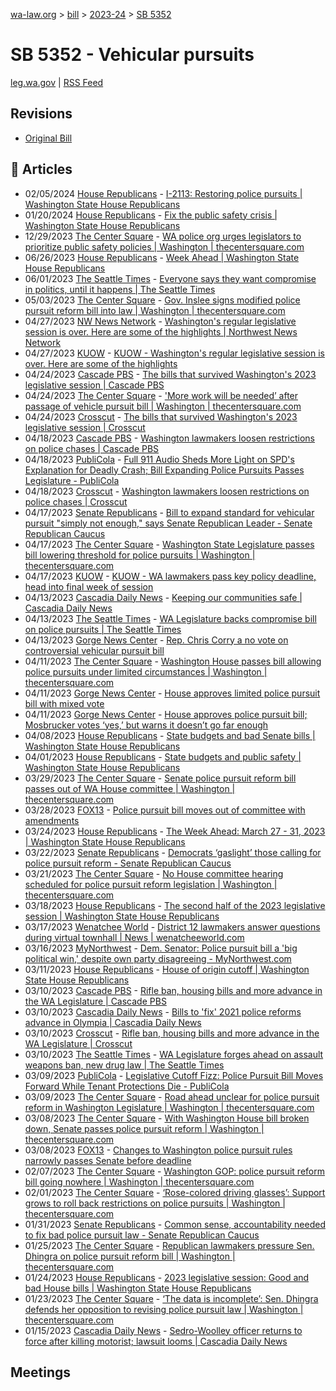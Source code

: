 [wa-law.org](/) > [bill](/bill/) > [2023-24](/bill/2023-24/) > [SB 5352](/bill/2023-24/sb/5352/)

# SB 5352 - Vehicular pursuits
[leg.wa.gov](https://app.leg.wa.gov/billsummary?BillNumber=5352&Year=2023&Initiative=false) | [RSS Feed](./rss.xml)

## Revisions
* [Original Bill](1/)

## 📰 Articles
* 02/05/2024 [House Republicans](/org/house_republicans/) - [I-2113: Restoring police pursuits | Washington State House Republicans](http://houserepublicans.wa.gov/i-2113/#:~:text=Senate%20Bill%205352)
* 01/20/2024 [House Republicans](/org/house_republicans/) - [Fix the public safety crisis | Washington State House Republicans](http://houserepublicans.wa.gov/current/fix-the-public-safety-crisis/#:~:text=progress)
* 12/29/2023 [The Center Square](/org/the_center_square/) - [WA police org urges legislators to prioritize public safety policies | Washington | thecentersquare.com](https://www.thecentersquare.com/washington/article_55e1579e-a664-11ee-ae2e-5300bdd55530.html#:~:text=Engrossed%20Senate%20Bill%205352)
* 06/26/2023 [House Republicans](/org/house_republicans/) - [Week Ahead | Washington State House Republicans](https://houserepublicans.wa.gov/stay-connected/week-ahead/#:~:text=SB%205352)
* 06/01/2023 [The Seattle Times](/org/the_seattle_times/) - [Everyone says they want compromise in politics, until it happens | The Seattle Times](https://www.seattletimes.com/seattle-news/politics/everyone-says-they-want-compromise-in-politics-until-it-happens/#:~:text=SB%205352)
* 05/03/2023 [The Center Square](/org/the_center_square/) - [Gov. Inslee signs modified police pursuit reform bill into law | Washington | thecentersquare.com](https://www.thecentersquare.com/washington/article_027985be-ea02-11ed-9587-176f63fb9a4a.html#:~:text=Engrossed%20Senate%20Bill%205352)
* 04/27/2023 [NW News Network](/org/nw_news_network/) - [Washington's regular legislative session is over. Here are some of the highlights | Northwest News Network](https://www.nwnewsnetwork.org/government-and-politics/2023-04-27/washingtons-regular-legislative-session-is-over-here-are-some-of-the-highlights#:~:text=Senate%20Bill%205352)
* 04/27/2023 [KUOW](/org/kuow/) - [KUOW - Washington's regular legislative session is over. Here are some of the highlights](https://www.kuow.org/stories/washington-s-regular-legislative-session-is-over-here-are-some-of-the-highlights#:~:text=Senate%20Bill%205352)
* 04/24/2023 [Cascade PBS](/org/cascade_pbs/) - [The bills that survived Washington's 2023 legislative session | Cascade PBS](https://www.cascadepbs.org/politics/2023/04/bills-survived-washingtons-2023-legislative-session/#:~:text=Senate%20Bill%205352)
* 04/24/2023 [The Center Square](/org/the_center_square/) - ['More work will be needed’ after passage of vehicle pursuit bill | Washington | thecentersquare.com](https://www.thecentersquare.com/washington/article_fca9cf06-e2c5-11ed-bea2-43a695448693.html#:~:text=SB%205352)
* 04/24/2023 [Crosscut](/org/crosscut/) - [The bills that survived Washington's 2023 legislative session | Crosscut](https://crosscut.com/politics/2023/04/bills-survived-washingtons-2023-legislative-session#:~:text=Senate%20Bill%205352)
* 04/18/2023 [Cascade PBS](/org/cascade_pbs/) - [Washington lawmakers loosen restrictions on police chases | Cascade PBS](https://www.cascadepbs.org/politics/2023/04/washington-lawmakers-loosen-restrictions-police-chases/#:~:text=Senate%20Bill%205352)
* 04/18/2023 [PubliCola](/org/publicola/) - [Full 911 Audio Sheds More Light on SPD's Explanation for Deadly Crash; Bill Expanding Police Pursuits Passes Legislature - PubliCola](https://publicola.com/2023/04/18/full-911-audio-sheds-more-light-on-spds-explanation-for-deadly-crash-bill-expanding-police-pursuits-passes-legislature/#:~:text=SB%205352)
* 04/18/2023 [Crosscut](/org/crosscut/) - [Washington lawmakers loosen restrictions on police chases | Crosscut](https://crosscut.com/politics/2023/04/washington-lawmakers-loosen-restrictions-police-chases#:~:text=Senate%20Bill%205352)
* 04/17/2023 [Senate Republicans](/org/senate_republicans/) - [Bill to expand standard for vehicular pursuit "simply not enough," says Senate Republican Leader - Senate Republican Caucus](https://src.wastateleg.org/blog/bill-expand-standard-vehicular-pursuit-simply-not-enough-says-senate-republican-leader/#:~:text=Senate%20Bill%205352)
* 04/17/2023 [The Center Square](/org/the_center_square/) - [Washington State Legislature passes bill lowering threshold for police pursuits | Washington | thecentersquare.com](https://www.thecentersquare.com/washington/article_c8e02cec-dd70-11ed-81f1-e3f3d3a31aeb.html#:~:text=Engrossed%20Senate%20Bill%205352)
* 04/17/2023 [KUOW](/org/kuow/) - [KUOW - WA lawmakers pass key policy deadline, head into final week of session](https://www.kuow.org/stories/wa-lawmakers-pass-key-policy-deadline-head-into-final-week-of-session#:~:text=Senate%20Bill%205352)
* 04/13/2023 [Cascadia Daily News](/org/cascadia_daily_news/) - [Keeping our communities safe | Cascadia Daily News](https://www.cascadiadaily.com/2023/apr/13/keeping-our-communities-safe/#:~:text=SB%205352%20is%20a%20good%20bill)
* 04/13/2023 [The Seattle Times](/org/the_seattle_times/) - [WA Legislature backs compromise bill on police pursuits | The Seattle Times](https://www.seattletimes.com/seattle-news/politics/wa-legislature-backs-compromise-bill-on-police-pursuits/#:~:text=Senate%20Bill%205352)
* 04/13/2023 [Gorge News Center](/org/gorge_news_center/) - [Rep. Chris Corry a no vote on controversial vehicular pursuit bill](https://gorgenewscenter.com/2023/04/13/rep-chris-corry-a-no-vote-on-controversial-vehicular-pursuit-bill/#:~:text=Senate%20Bill%205352)
* 04/11/2023 [The Center Square](/org/the_center_square/) - [Washington House passes bill allowing police pursuits under limited circumstances | Washington | thecentersquare.com](https://www.thecentersquare.com/washington/article_f4d0ac2e-d8a1-11ed-bf49-73b146f3d5b0.html#:~:text=Engrossed%20Senate%20Bill%205352)
* 04/11/2023 [Gorge News Center](/org/gorge_news_center/) - [House approves limited police pursuit bill with mixed vote](https://gorgenewscenter.com/2023/04/11/house-approves-limited-police-pursuit-bill-with-mixed-vote/#:~:text=Senate%20Bill%205352)
* 04/11/2023 [Gorge News Center](/org/gorge_news_center/) - [House approves police pursuit bill; Mosbrucker votes ‘yes,’ but warns it doesn’t go far enough](https://gorgenewscenter.com/2023/04/11/house-approves-police-pursuit-bill-mosbrucker-votes-yes-but-warns-it-doesnt-go-far-enough/#:~:text=Senate%20Bill%205352)
* 04/08/2023 [House Republicans](/org/house_republicans/) - [State budgets and bad Senate bills | Washington State House Republicans](https://houserepublicans.wa.gov/current/state-budgets-and-bad-senate-bills/#:~:text=Senate%20Bill%205352)
* 04/01/2023 [House Republicans](/org/house_republicans/) - [State budgets and public safety | Washington State House Republicans](https://houserepublicans.wa.gov/current/state-budgets-and-public-safety/#:~:text=Senate%20Bill%205352)
* 03/29/2023 [The Center Square](/org/the_center_square/) - [Senate police pursuit reform bill passes out of WA House committee | Washington | thecentersquare.com](https://www.thecentersquare.com/washington/article_dede4dbc-cdf8-11ed-8d8c-c3ecc08fad93.html#:~:text=Engrossed%20Senate%20Bill%205352)
* 03/28/2023 [FOX13](/org/fox13/) - [Police pursuit bill moves out of committee with amendments](https://www.fox13seattle.com/news/police-pursuit-bill-moves-out-of-committee-with-amendments#:~:text=Senate%20Bill%205352)
* 03/24/2023 [House Republicans](/org/house_republicans/) - [The Week Ahead: March 27 - 31, 2023 | Washington State House Republicans](https://houserepublicans.wa.gov/week/march-27-31-2023/#:~:text=SB%205352)
* 03/22/2023 [Senate Republicans](/org/senate_republicans/) - [Democrats ‘gaslight’ those calling for police pursuit reform - Senate Republican Caucus](https://src.wastateleg.org/blog/democrats-gaslight-calling-police-pursuit-reform/#:~:text=Senate%20Bill%205352)
* 03/21/2023 [The Center Square](/org/the_center_square/) - [No House committee hearing scheduled for police pursuit reform legislation | Washington | thecentersquare.com](https://www.thecentersquare.com/washington/article_6accb6c0-c835-11ed-9232-07e6009fb642.html#:~:text=Engrossed%20Senate%20Bill%205352)
* 03/18/2023 [House Republicans](/org/house_republicans/) - [The second half of the 2023 legislative session | Washington State House Republicans](https://houserepublicans.wa.gov/current/the-second-half-of-the-2023-legislative-session/#:~:text=Senate%20Bill%205352)
* 03/17/2023 [Wenatchee World](/org/wenatchee_world/) - [District 12 lawmakers answer questions during virtual townhall | News | wenatcheeworld.com](https://www.wenatcheeworld.com/news/district-12-lawmakers-answer-questions-during-virtual-townhall/article_26950f28-c4ef-11ed-a12e-4bdd05de44a9.html#:~:text=Senate%20Bill%205352)
* 03/16/2023 [MyNorthwest](/org/mynorthwest/) - [Dem. Senator: Police pursuit bill a 'big political win,' despite own party disagreeing - MyNorthwest.com](https://mynorthwest.com/3858597/mullet-police-pursuit-bill-surprise-passing-never-had-situation/#:~:text=SB%205352)
* 03/11/2023 [House Republicans](/org/house_republicans/) - [House of origin cutoff | Washington State House Republicans](https://houserepublicans.wa.gov/current/house-of-origin-cutoff/#:~:text=Senate%20Bill%205352)
* 03/10/2023 [Cascade PBS](/org/cascade_pbs/) - [Rifle ban, housing bills and more advance in the WA Legislature | Cascade PBS](https://www.cascadepbs.org/politics/2023/03/rifle-ban-housing-bills-and-more-advance-wa-legislature/#:~:text=Senate%20Bill%205352)
* 03/10/2023 [Cascadia Daily News](/org/cascadia_daily_news/) - [Bills to 'fix' 2021 police reforms advance in Olympia | Cascadia Daily News](https://www.cascadiadaily.com/2023/mar/10/bills-to-fix-2021-police-reforms-advance-in-olympia/#:~:text=Senate%20Bill%205352)
* 03/10/2023 [Crosscut](/org/crosscut/) - [Rifle ban, housing bills and more advance in the WA Legislature | Crosscut](https://crosscut.com/politics/2023/03/rifle-ban-housing-bills-and-more-advance-wa-legislature#:~:text=Senate%20Bill%205352)
* 03/10/2023 [The Seattle Times](/org/the_seattle_times/) - [WA Legislature forges ahead on assault weapons ban, new drug law | The Seattle Times](https://www.seattletimes.com/seattle-news/politics/wa-legislature-forges-ahead-on-assault-weapons-ban-new-drug-law/#:~:text=Senate%20Bill%205352)
* 03/09/2023 [PubliCola](/org/publicola/) - [Legislative Cutoff Fizz: Police Pursuit Bill Moves Forward While Tenant Protections Die - PubliCola](https://publicola.com/2023/03/09/legislative-cutoff-fizz-police-pursuit-bill-moves-forward-while-tenant-protections-die/#:~:text=Senate%20Bill%205352)
* 03/09/2023 [The Center Square](/org/the_center_square/) - [Road ahead unclear for police pursuit reform in Washington Legislature | Washington | thecentersquare.com](https://www.thecentersquare.com/washington/article_4154f92e-beda-11ed-83aa-5ba5713f92d7.html#:~:text=Engrossed%20Senate%20Bill%205352)
* 03/08/2023 [The Center Square](/org/the_center_square/) - [With Washington House bill broken down, Senate passes police pursuit reform | Washington | thecentersquare.com](https://www.thecentersquare.com/washington/article_c5399da0-be0b-11ed-b938-cf9be547198d.html#:~:text=Senate%20Bill%205352)
* 03/08/2023 [FOX13](/org/fox13/) - [Changes to Washington police pursuit rules narrowly passes Senate before deadline](https://www.fox13seattle.com/news/changes-to-washington-police-pursuit-rules-narrowly-passes-senate-before-deadline#:~:text=Senate%20Bill%205352)
* 02/07/2023 [The Center Square](/org/the_center_square/) - [Washington GOP: police pursuit reform bill going nowhere | Washington | thecentersquare.com](https://www.thecentersquare.com/washington/article_c1266ce6-a742-11ed-bbcc-8be2322da108.html#:~:text=Senate%20Bill%205352)
* 02/01/2023 [The Center Square](/org/the_center_square/) - [‘Rose-colored driving glasses’: Support grows to roll back restrictions on police pursuits | Washington | thecentersquare.com](https://www.thecentersquare.com/washington/article_0c88e63e-a26e-11ed-99cb-478209ffdd79.html#:~:text=Senate%20Bill%205352)
* 01/31/2023 [Senate Republicans](/org/senate_republicans/) - [Common sense, accountability needed to fix bad police pursuit law - Senate Republican Caucus](https://src.wastateleg.org/blog/common-sense-accountability-needed-fix-bad-police-pursuit-law/#:~:text=Senate%20Bill%205352)
* 01/25/2023 [The Center Square](/org/the_center_square/) - [Republican lawmakers pressure Sen. Dhingra on police pursuit reform bill | Washington | thecentersquare.com](https://www.thecentersquare.com/washington/article_76ff02a0-9d05-11ed-aa2d-ab844e5ada31.html#:~:text=Senate%20Bill%205352)
* 01/24/2023 [House Republicans](/org/house_republicans/) - [2023 legislative session: Good and bad House bills | Washington State House Republicans](https://houserepublicans.wa.gov/good-bills-bad-bills/#:~:text=Senate%20Bill%205352)
* 01/23/2023 [The Center Square](/org/the_center_square/) - [‘The data is incomplete’: Sen. Dhingra defends her opposition to revising police pursuit law | Washington | thecentersquare.com](https://www.thecentersquare.com/washington/article_75a8ced4-9b7c-11ed-9255-97615e5e5d25.html#:~:text=Senate%20Bill%205352)
* 01/15/2023 [Cascadia Daily News](/org/cascadia_daily_news/) - [Sedro-Woolley officer returns to force after killing motorist; lawsuit looms | Cascadia Daily News](https://www.cascadiadaily.com/2023/jan/15/sedro-woolley-officer-returns-to-force-after-killing-motorist-lawsuit-looms/#:~:text=5352)

## Meetings